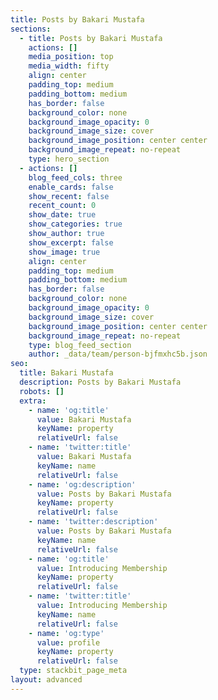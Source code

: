 ```yaml
---
title: Posts by Bakari Mustafa
sections:
  - title: Posts by Bakari Mustafa
    actions: []
    media_position: top
    media_width: fifty
    align: center
    padding_top: medium
    padding_bottom: medium
    has_border: false
    background_color: none
    background_image_opacity: 0
    background_image_size: cover
    background_image_position: center center
    background_image_repeat: no-repeat
    type: hero_section
  - actions: []
    blog_feed_cols: three
    enable_cards: false
    show_recent: false
    recent_count: 0
    show_date: true
    show_categories: true
    show_author: true
    show_excerpt: false
    show_image: true
    align: center
    padding_top: medium
    padding_bottom: medium
    has_border: false
    background_color: none
    background_image_opacity: 0
    background_image_size: cover
    background_image_position: center center
    background_image_repeat: no-repeat
    type: blog_feed_section
    author: _data/team/person-bjfmxhc5b.json
seo:
  title: Bakari Mustafa
  description: Posts by Bakari Mustafa
  robots: []
  extra:
    - name: 'og:title'
      value: Bakari Mustafa
      keyName: property
      relativeUrl: false
    - name: 'twitter:title'
      value: Bakari Mustafa
      keyName: name
      relativeUrl: false
    - name: 'og:description'
      value: Posts by Bakari Mustafa
      keyName: property
      relativeUrl: false
    - name: 'twitter:description'
      value: Posts by Bakari Mustafa
      keyName: name
      relativeUrl: false
    - name: 'og:title'
      value: Introducing Membership
      keyName: property
      relativeUrl: false
    - name: 'twitter:title'
      value: Introducing Membership
      keyName: name
      relativeUrl: false
    - name: 'og:type'
      value: profile
      keyName: property
      relativeUrl: false
  type: stackbit_page_meta
layout: advanced
---
```

